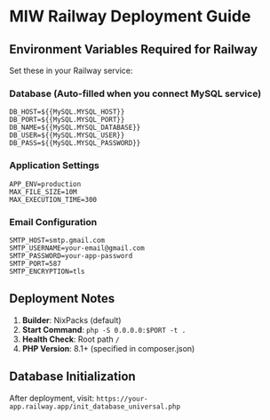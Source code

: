 # MIW Railway Deployment Guide

## Environment Variables Required for Railway

Set these in your Railway service:

### Database (Auto-filled when you connect MySQL service)
```
DB_HOST=${{MySQL.MYSQL_HOST}}
DB_PORT=${{MySQL.MYSQL_PORT}}
DB_NAME=${{MySQL.MYSQL_DATABASE}}
DB_USER=${{MySQL.MYSQL_USER}}
DB_PASS=${{MySQL.MYSQL_PASSWORD}}
```

### Application Settings
```
APP_ENV=production
MAX_FILE_SIZE=10M
MAX_EXECUTION_TIME=300
```

### Email Configuration
```
SMTP_HOST=smtp.gmail.com
SMTP_USERNAME=your-email@gmail.com
SMTP_PASSWORD=your-app-password
SMTP_PORT=587
SMTP_ENCRYPTION=tls
```

## Deployment Notes

1. **Builder**: NixPacks (default)
2. **Start Command**: `php -S 0.0.0.0:$PORT -t .`
3. **Health Check**: Root path `/`
4. **PHP Version**: 8.1+ (specified in composer.json)

## Database Initialization

After deployment, visit: `https://your-app.railway.app/init_database_universal.php`

